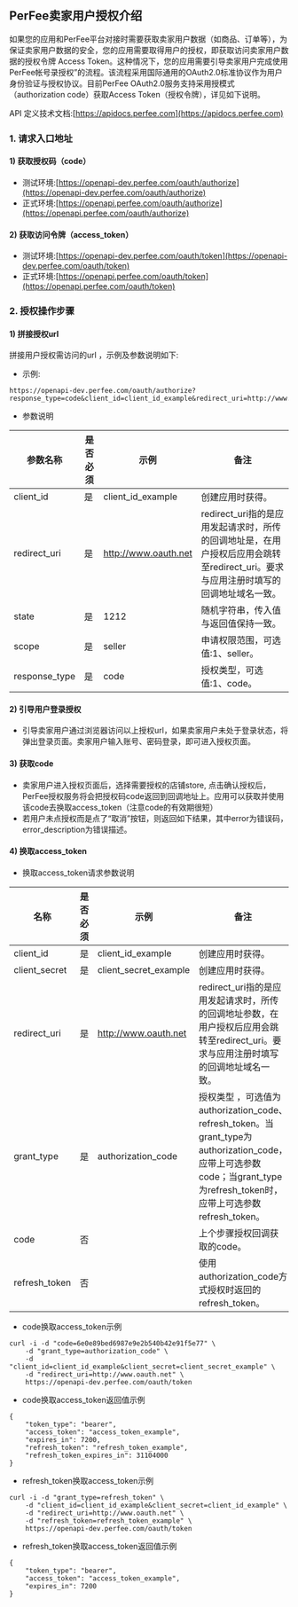 ## PerFee卖家用户授权介绍

如果您的应用和PerFee平台对接时需要获取卖家用户数据（如商品、订单等），为保证卖家用户数据的安全，您的应用需要取得用户的授权，即获取访问卖家用户数据的授权令牌 Access Token。这种情况下，您的应用需要引导卖家用户完成使用PerFee帐号录授权”的流程。该流程采用国际通用的OAuth2.0标准协议作为用户身份验证与授权协议。目前PerFee OAuth2.0服务支持采用授模式（authorization code）获取Access Token（授权令牌），详见如下说明。

API 定义技术文档:[https://apidocs.perfee.com](https://apidocs.perfee.com)

### 1. 请求入口地址

#### 1) 获取授权码（code）

* 测试环境:[https://openapi-dev.perfee.com/oauth/authorize](https://openapi-dev.perfee.com/oauth/authorize)
* 正式环境:[https://openapi.perfee.com/oauth/authorize](https://openapi.perfee.com/oauth/authorize)

#### 2) 获取访问令牌（access_token）

* 测试环境:[https://openapi-dev.perfee.com/oauth/token](https://openapi-dev.perfee.com/oauth/token)
* 正式环境:[https://openapi.perfee.com/oauth/token](https://openapi.perfee.com/oauth/token)

### 2. 授权操作步骤

#### 1) 拼接授权url

拼接用户授权需访问的url ，示例及参数说明如下:

* 示例:

```
https://openapi-dev.perfee.com/oauth/authorize?response_type=code&client_id=client_id_example&redirect_uri=http://www.oauth.net&state=1212&scope=seller
```
* 参数说明

| 参数名称 | 是否必须 | 示例 | 备注 |
| --- | --- | --- | --- |
| client_id | 是 | client_id_example | 创建应用时获得。 |
| redirect_uri | 是 | http://www.oauth.net | redirect_uri指的是应用发起请求时，所传的回调地址是，在用户授权后应用会跳转至redirect_uri。要求与应用注册时填写的回调地址域名一致。 |
| state | 是 | 1212 | 随机字符串，传入值与返回值保持一致。 |
| scope | 是 | seller | 申请权限范围，可选值:1、seller。 |
| response_type | 是 | code | 授权类型，可选值:1、code。 |

#### 2) 引导用户登录授权

* 引导卖家用户通过浏览器访问以上授权url，如果卖家用户未处于登录状态，将弹出登录页面。卖家用户输入账号、密码登录，即可进入授权页面。

#### 3) 获取code

* 卖家用户进入授权页面后，选择需要授权的店铺store, 点击确认授权后，PerFee授权服务将会把授权码code返回到回调地址上。应用可以获取并使用该code去换取access_token（注意code的有效期很短）
* 若用户未点授权而是点了“取消”按钮，则返回如下结果，其中error为错误码，error_description为错误描述。

#### 4) 换取access_token

* 换取access_token请求参数说明

| 名称 | 是否必须 | 示例 | 备注 |
| --- | --- | --- | --- |
| client_id | 是 | client_id_example | 创建应用时获得。 |
| client_secret | 是 | client_secret_example | 创建应用时获得。 |
| redirect_uri | 是 | http://www.oauth.net | redirect_uri指的是应用发起请求时，所传的回调地址参数，在用户授权后应用会跳转至redirect_uri。要求与应用注册时填写的回调地址域名一致。 |
| grant_type | 是 | authorization_code | 授权类型 ，可选值为authorization_code、refresh_token。当grant_type为authorization_code，应带上可选参数code；当grant_type为refresh_token时，应带上可选参数refresh_token。	 |
| code | 否 |  | 上个步骤授权回调获取的code。 |
| refresh_token | 否 |  | 使用authorization_code方式授权时返回的refresh_token。 |

* code换取access_token示例
```shell
curl -i -d "code=6e0e89bed6987e9e2b540b42e91f5e77" \
    -d "grant_type=authorization_code" \
    -d "client_id=client_id_example&client_secret=client_secret_example" \
    -d "redirect_uri=http://www.oauth.net" \
    https://openapi-dev.perfee.com/oauth/token
```

* code换取access_token返回值示例
```shell
{
    "token_type": "bearer",
    "access_token": "access_token_example",
    "expires_in": 7200,
    "refresh_token": "refresh_token_example",
    "refresh_token_expires_in": 31104000
}
```
* refresh_token换取access_token示例
```shell
curl -i -d "grant_type=refresh_token" \
    -d "client_id=client_id_example&client_secret=client_id_example" \
    -d "redirect_uri=http://www.oauth.net" \
    -d "refresh_token=refresh_token_example" \
    https://openapi-dev.perfee.com/oauth/token
```

* refresh_token换取access_token返回值示例
```shell
{
    "token_type": "bearer",
    "access_token": "access_token_example",
    "expires_in": 7200
}
```
